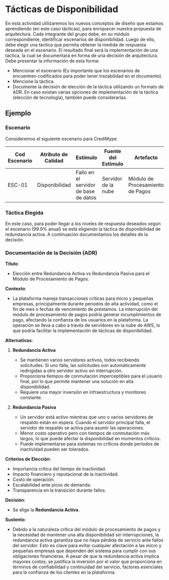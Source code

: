 # Tácticas de Disponibilidad

En esta actividad utilizaremos los nuevos conceptos de diseño que estamos aprendiendo (en este caso tácticas), para enriquecer nuestra propuesta de arquitectura.
Cada integrante del grupo debe, en su módulo correspondiente, identificar escenarios de disponibilidad. Luego de ello, debe elegir una táctica que permita obtener la medida de respuesta deseada en el escenario. El resultado final será la implementación de una táctica, la cual se documentará en forma de una decisión de arquitectura.
Debe presentar la información de esta forma:
- Mencionar el escenario (Es importante que los escenarios de encuentren codificados para poder tener trazabilidad en el documento).
- Mencione la táctica.
- Documente la decisión de elección de la táctica utilizando un formato de ADR. En caso existan varias opciones de implementación de la táctica (elección de tecnología), también puede considerarlas.

## Ejemplo

### Escenario
Consideremos el siguiente escenario para CrediMype

| **Cod Escenario** | **Atributo de Calidad** | **Estímulo**                           | **Fuente del Estímulo** | **Artefacto**                  | **Entorno**                         | **Respuesta**                                                | **Medida de Respuesta**                             |
|------------------|-------------------------|----------------------------------------|-------------------------|--------------------------------|-------------------------------------|-------------------------------------------------------------|-----------------------------------------------------|
| ESC-01           | Disponibilidad           | Fallo en el servidor de base de datos  | Servidor de la nube      | Módulo de Procesamiento de Pagos | Operación en horario laboral con alta demanda                | El sistema continúa operando sin interrupciones   | El sistema mantiene una disponibilidad del 99.9% anual |


### Táctica Elegida
En este caso, para poder llegar a los niveles de respuesta deseados según el escenario (99.9% anual) se está eligiendo la táctica de disponibilidad de redundancia activa. A continuación documentamos los detalles de la decisión.

### Documentación de la Decisión (ADR)

**Título**:  
- Elección entre Redundancia Activa vs Redundancia Pasiva para el Módulo de Procesamiento de Pagos.

**Contexto**:  
- La plataforma maneja transacciones críticas para micro y pequeñas empresas, principalmente durante periodos de alta actividad, como el fin de mes o fechas de vencimiento de préstamos. La interrupción del módulo de procesamiento de pagos podría generar incumplimientos de pago, afectando la confianza de los usuarios en la plataforma. La operación se lleva a cabo a través de servidores en la nube de AWS, lo que podría facilitar la implementación de tácticas de disponibilidad.

**Alternativas**:
1. **Redundancia Activa**  
   - Se mantienen varios servidores activos, todos recibiendo solicitudes. Si uno falla, las solicitudes son automáticamente redirigidas a otro servidor activo sin interrupción.
   - Proporciona tiempos de conmutación imperceptibles para el usuario final, por lo que permite mantener una solución en alta disponibilidad.
   - Requiere una mayor inversión en infraestructura y monitoreo constante.

2. **Redundancia Pasiva**  
   - Un servidor está activo mientras que uno o varios servidores de respaldo están en espera. Cuando el servidor principal falla, el servidor de respaldo se activa para asumir las operaciones.
   - Menor costo operativo pero con tiempos de conmutación más largos, lo que puede afectar la disponibilidad en momentos críticos.
   - Puede implementarse para sistemas no críticos donde periodos de inactividad pueden ser tolerados.

**Criterios de Elección**:  
- Importancia crítica del tiempo de inactividad.
- Impacto financiero y reputacional de la inactividad.
- Costo de operación.
- Escalabilidad ante picos de demanda.
- Transparencia en la transición durante fallos.

**Decisión**:  
- Se elige la **Redundancia Activa**.

**Sustento**:  
- Debido a la naturaleza crítica del módulo de procesamiento de pagos y la necesidad de mantener una alta disponibilidad sin interrupciones, la redundancia activa garantiza que no haya pérdida de servicio ante fallos del servidor. Esto es clave para evitar cualquier afectación a las micro y pequeñas empresas que dependen del sistema para cumplir con sus obligaciones financieras. A pesar de que la redundancia activa implica mayores costos, se justifica la inversión por el valor que proporciona en términos de confiabilidad y continuidad del servicio, factores esenciales para la confianza de los clientes en la plataforma.


